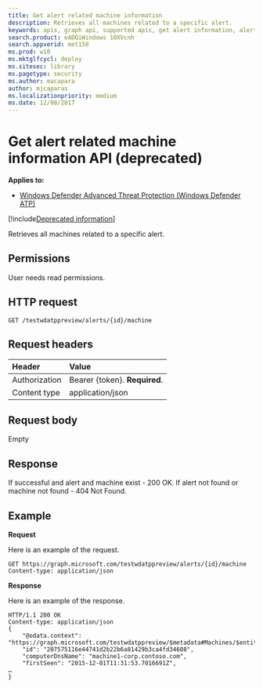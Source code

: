 ```yaml
---
title: Get alert related machine information 
description: Retrieves all machines related to a specific alert.
keywords: apis, graph api, supported apis, get alert information, alert information, related machine
search.product: eADQiWindows 10XVcnh
search.appverid: met150
ms.prod: w10
ms.mktglfcycl: deploy
ms.sitesec: library
ms.pagetype: security
ms.author: macapara
author: mjcaparas
ms.localizationpriority: medium
ms.date: 12/08/2017
---
```


# Get alert related machine information API (deprecated)

**Applies to:**

- [Windows Defender Advanced Threat Protection (Windows Defender ATP)](https://wincom.blob.core.windows.net/documents/Windows10_Commercial_Comparison.pdf)

[!include[Deprecated information](deprecate.md)]


Retrieves all machines related to a specific alert.

## Permissions
User needs read permissions.

## HTTP request
```
GET /testwdatppreview/alerts/{id}/machine
```

## Request headers

Header | Value 
:---|:---
Authorization | Bearer {token}. **Required**.
Content type | application/json


## Request body
Empty

## Response
If successful and alert and machine exist - 200 OK.
If alert not found or machine not found - 404 Not Found.

## Example

**Request**

Here is an example of the request.

```
GET https://graph.microsoft.com/testwdatppreview/alerts/{id}/machine
Content-type: application/json
```

**Response**

Here is an example of the response.


```
HTTP/1.1 200 OK
Content-type: application/json
{
    "@odata.context": "https://graph.microsoft.com/testwdatppreview/$metadata#Machines/$entity",
    "id": "207575116e44741d2b22b6a81429b3ca4fd34608",
    "computerDnsName": "machine1-corp.contoso.com",
    "firstSeen": "2015-12-01T11:31:53.7016691Z",
…
}
```
